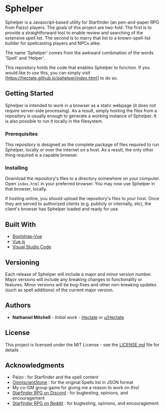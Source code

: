 # Sphelper

Sphelper is a Javascript-based utility for Starfinder (an pen-and-paper RPG from Paizo) players. The goals of this project are two-fold. The first is to provide a straightforward tool to enable review and searching of the extensive spell list. The second is to marry that list to a known-spell-list builder for spellcasting players and NPCs alike.

The name 'Sphelper' comes from the awkward combination of the words 'Spell' and 'Helper'.

This repository holds the code that enables Sphelper to function. If you would like to _use_ this, you can simply visit [https://hectate.github.io/sphelper/index.html] to do so.

## Getting Started

Sphelper is intended to work in a browser as a static webpage (it does not require server-side processing). As a result, simply hosting the files from a repository is usually enough to generate a working instance of Sphelper. It is also possible to run it locally in the filesystem.

### Prerequisites

This repository is designed as the complete package of files required to run Sphelper, locally or over the internet on a host. As a result, the only other thing required is a capable browser.

### Installing

Download the repository's files to a directory somewhere on your computer. Open ``index.html`` in your preferred browser. You may now use Sphelper in that browser, locally.

If hosting online, you should upload the repository's files to your host. Once they are served to authorized clients (e.g. publicly or internally, etc), the client's browser has Sphelper loaded and ready for use.

## Built With

* [Bootstrap-Vue](https://bootstrap-vue.js.org)
* [Vue.js](https://vuejs.org/)
* [Visual Studio Code](https://code.visualstudio.com/)

## Versioning

Each release of Sphelper will include a major and minor version number. Major versions will include any breaking changes to functionality or features. Minor versions will be bug-fixes and other non-breaking updates (such as spell additions) of the current major version.

## Authors

* **Nathaniel Mitchell** - *Initial work* - [Hectate](https://github.com/Hectate) or [u/Hectate](https://www.reddit.com/user/Hectate)

## License

This project is licensed under the MIT License - see the [LICENSE.md](LICENSE.md) file for details

## Acknowledgments

* Paizo : for Starfinder and the spell content
* [OmniscientStone](https://www.reddit.com/user/OmniscientScone) : for the original Spells list in JSON format
* My co-GM group game for giving me a reason to work on this!
* [Starfinder RPG on Discord](https://discord.gg/7EKgfwK) : for bugtesting, opinions, and encouragement
* [Starfinder RPG on Reddit](https://www.reddit.com/r/starfinder_rpg) : for bugtesting, opinions, and encouragement

